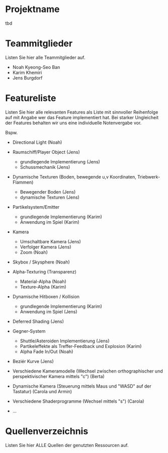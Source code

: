 # Projektname
tbd

# Teammitglieder
Listen Sie hier alle Teammitglieder auf.
- Noah Kyeong-Seo Ban
- Karim Khemiri
- Jens Burgdorf

# Featureliste
Listen Sie hier alle relevanten Features als Liste mit sinnvoller Reihenfolge auf mit Angabe wer das Feature implementiert hat.
Bei starker Ungleicheit der Features behalten wir uns eine individuelle Notenvergabe vor.

Bspw.

- Directional Light (Noah)
- Raumschiff/Player Object (Jens)
  - grundlegende Implementierung (Jens)
  - Schussmechanik (Jens)
- Dynamische Texturen (Boden, bewegende u,v Koordinaten, Triebwerk-Flammen)
  - Bewegender Boden (Jens)
  - dynamische Texturen (Jens)
- Partikelsystem/Emitter
  - grundlegende Implementierung (Karim)
  - Anwendung im Spiel (Karim)
- Kamera
  - Umschaltbare Kamera (Jens)
  - Verfolger Kamera (Jens) 
  - Zoom (Noah)
- Skybox / Skysphere (Noah)
- Alpha-Texturing (Transparenz)
  - Material-Alpha (Noah)
  - Texture-Alpha (Karim)
- Dynamische Hitboxen / Kollision
  - grundlegende Implementierung (Karim)
  - Anwendung im Spiel (Jens)
- Deferred Shading (Jens)
- Gegner-System
  - Shuttle/Asteroiden Implementierung (Jens)
  - Partikeleffekte als Treffer-Feedback und Explosion (Karim)
  - Alpha Fade In/Out (Noah)
- Beziér Kurve (Jens)


- Verschiedene Kameramodelle (Wechsel zwischen orthographischer und perspektivischer Kamera mittels "c") (Berta)
- Dynamische Kamera (Steuerung mittels Maus und "WASD" auf der Tastatur) (Carola und Armin)
- Verschiedene Shaderprogramme (Wechsel mittels "s") (Carola)
- ...

# Quellenverzeichnis
Listen Sie hier ALLE Quellen der genutzten Ressourcen auf.
